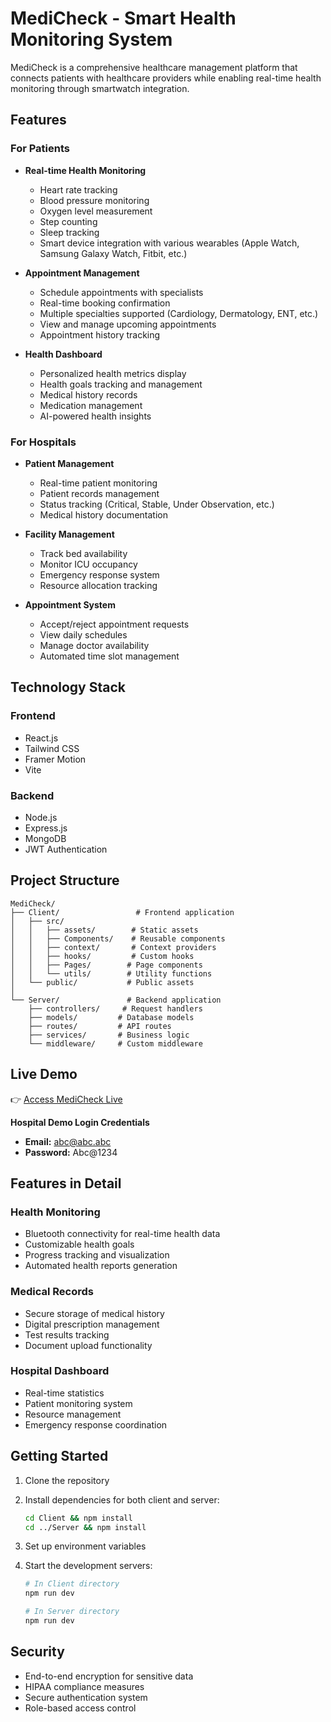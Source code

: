 # MediCheck - Smart Health Monitoring System

MediCheck is a comprehensive healthcare management platform that connects patients with healthcare providers while enabling real-time health monitoring through smartwatch integration.

## Features

### For Patients

- **Real-time Health Monitoring**

  - Heart rate tracking
  - Blood pressure monitoring
  - Oxygen level measurement
  - Step counting
  - Sleep tracking
  - Smart device integration with various wearables (Apple Watch, Samsung Galaxy Watch, Fitbit, etc.)

- **Appointment Management**

  - Schedule appointments with specialists
  - Real-time booking confirmation
  - Multiple specialties supported (Cardiology, Dermatology, ENT, etc.)
  - View and manage upcoming appointments
  - Appointment history tracking

- **Health Dashboard**
  - Personalized health metrics display
  - Health goals tracking and management
  - Medical history records
  - Medication management
  - AI-powered health insights

### For Hospitals

- **Patient Management**

  - Real-time patient monitoring
  - Patient records management
  - Status tracking (Critical, Stable, Under Observation, etc.)
  - Medical history documentation

- **Facility Management**

  - Track bed availability
  - Monitor ICU occupancy
  - Emergency response system
  - Resource allocation tracking

- **Appointment System**
  - Accept/reject appointment requests
  - View daily schedules
  - Manage doctor availability
  - Automated time slot management

## Technology Stack

### Frontend

- React.js
- Tailwind CSS
- Framer Motion
- Vite

### Backend

- Node.js
- Express.js
- MongoDB
- JWT Authentication

## Project Structure

```
MediCheck/
├── Client/                 # Frontend application
│   ├── src/
│   │   ├── assets/        # Static assets
│   │   ├── Components/    # Reusable components
│   │   ├── context/       # Context providers
│   │   ├── hooks/         # Custom hooks
│   │   ├── Pages/        # Page components
│   │   └── utils/        # Utility functions
│   └── public/           # Public assets
│
└── Server/               # Backend application
    ├── controllers/     # Request handlers
    ├── models/         # Database models
    ├── routes/         # API routes
    ├── services/       # Business logic
    └── middleware/     # Custom middleware
```

## Live Demo

👉 [Access MediCheck Live](https://medi-check-six.vercel.app)

**Hospital Demo Login Credentials**

- **Email:** abc@abc.abc
- **Password:** Abc@1234

## Features in Detail

### Health Monitoring

- Bluetooth connectivity for real-time health data
- Customizable health goals
- Progress tracking and visualization
- Automated health reports generation

### Medical Records

- Secure storage of medical history
- Digital prescription management
- Test results tracking
- Document upload functionality

### Hospital Dashboard

- Real-time statistics
- Patient monitoring system
- Resource management
- Emergency response coordination

## Getting Started

1. Clone the repository
2. Install dependencies for both client and server:
   ```bash
   cd Client && npm install
   cd ../Server && npm install
   ```
3. Set up environment variables
4. Start the development servers:

   ```bash
   # In Client directory
   npm run dev

   # In Server directory
   npm run dev
   ```

## Security

- End-to-end encryption for sensitive data
- HIPAA compliance measures
- Secure authentication system
- Role-based access control
